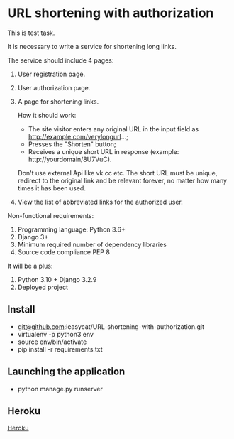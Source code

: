 # URL shortening with authorization

This is test task.

It is necessary to write a service for shortening long links.

The service should include 4 pages:

1. User registration page.
2. User authorization page.
3. A page for shortening links.

   How it should work:
     + The site visitor enters any original URL in the input field as http://example.com/verylongurl...;
     + Presses the "Shorten" button;
     + Receives a unique short URL in response (example: http://yourdomain/8U7VuC).
   
   Don't use external Api like vk.cc etc.
   The short URL must be unique, redirect to the original link and be relevant forever, no matter how many times it has been used.
4. View the list of abbreviated links for the authorized user.


Non-functional requirements:
1. Programming language: Python 3.6+
2. Django 3+
3. Minimum required number of dependency libraries
4. Source code compliance PEP 8

It will be a plus:
1. Python 3.10 + Django 3.2.9
2. Deployed project

## Install

- git@github.com:ieasycat/URL-shortening-with-authorization.git
- virtualenv -p python3 env
- source env/bin/activate
- pip install -r requirements.txt

## Launching the application

- python manage.py runserver

## Heroku

[Heroku](https://url-short-v2.herokuapp.com/)
